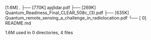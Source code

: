 [1.6M]  .
├── [770K]  apjlidar.pdf
├── [269K]  Quantum_Readiness_Final_CLEAR_508c_(3).pdf
├── [635K]  Quantum_remote_sensing_a_challenge_in_radiolocation.pdf
└── [   0]  README.md

 1.6M used in 0 directories, 4 files
